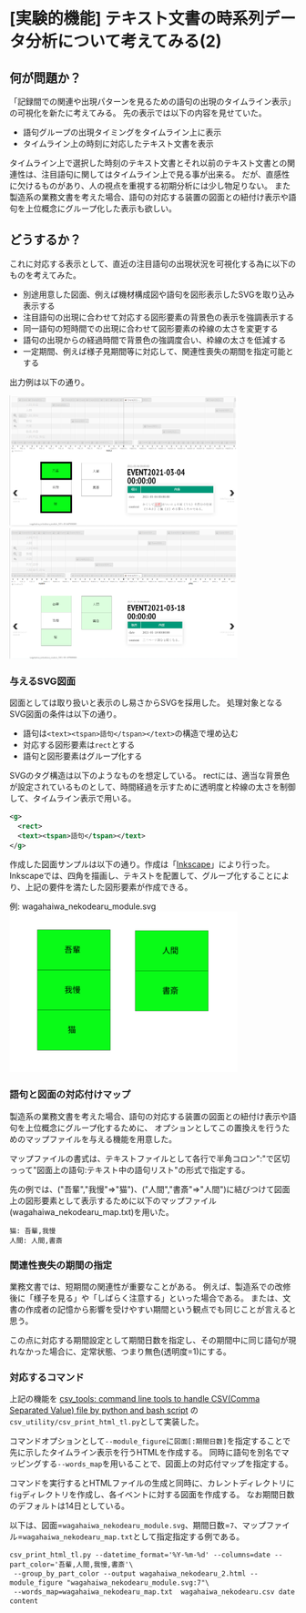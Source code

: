 <!-- File: TextTimeseries2.md                      -->
<!-- Description:               -->
<!-- Copyright (C) 2021 by m.na.akei   -->
<!-- Time-stamp: "2021-05-09 13:34:16" -->

# [実験的機能] テキスト文書の時系列データ分析について考えてみる(2) #

## 何が問題か？

「記録間での関連や出現パターンを見るための語句の出現のタイムライン表示」の可視化を新たに考えてみる。
先の表示では以下の内容を見せていた。

- 語句グループの出現タイミングをタイムライン上に表示
- タイムライン上の時刻に対応したテキスト文書を表示

タイムライン上で選択した時刻のテキスト文書とそれ以前のテキスト文書との関連性は、注目語句に関してはタイムライン上で見る事が出来る。
だが、直感性に欠けるものがあり、人の視点を重視する初期分析には少し物足りない。
また製造系の業務文書を考えた場合、語句の対応する装置の図面との紐付け表示や語句を上位概念にグループ化した表示も欲しい。

## どうするか？

これに対応する表示として、直近の注目語句の出現状況を可視化する為に以下のものを考えてみた。

- 別途用意した図面、例えば機材構成図や語句を図形表示したSVGを取り込み表示する
- 注目語句の出現に合わせて対応する図形要素の背景色の表示を強調表示する
- 同一語句の短時間での出現に合わせて図形要素の枠線の太さを変更する
- 語句の出現からの経過時間で背景色の強調度合い、枠線の太さを低減する
- 一定期間、例えば様子見期間等に対応して、関連性喪失の期間を指定可能とする

出力例は以下の通り。

<img src="examples/wagahaiwa_nekodearu_2_1.png"  width=400 title="wagahaiwa_nekodearu_2_1" alt="wagahaiwa_nekodearu_2_1"><img src="examples/wagahaiwa_nekodearu_2_2.png"  width=400 title="wagahaiwa_nekodearu_2_2" alt="wagahaiwa_nekodearu_2_2">


### 与えるSVG図面
図面としては取り扱いと表示のし易さからSVGを採用した。
処理対象となるSVG図面の条件は以下の通り。

- 語句は`<text><tspan>語句</tspan></text>`の構造で埋め込む
- 対応する図形要素は`rect`とする
- 語句と図形要素はグループ化する

SVGのタグ構造は以下のようなものを想定している。
rectには、適当な背景色が設定されているものとして、時間経過を示すために透明度と枠線の太さを制御して、タイムライン表示で用いる。

```svg
<g>
  <rect>
  <text><tspan>語句</tspan></text>
</g>
```

作成した図面サンプルは以下の通り。作成は「[Inkscape](https://inkscape.org/)」により行った。
Inkscapeでは、四角を描画し、テキストを配置して、グループ化することにより、上記の要件を満たした図形要素が作成できる。

例: wagahaiwa_nekodearu_module.svg  
<img src="examples/wagahaiwa_nekodearu_module.svg" width=400 title="wagahaiwa_nekodearu_module" alt="wagahaiwa_nekodearu_module">


### 語句と図面の対応付けマップ

製造系の業務文書を考えた場合、語句の対応する装置の図面との紐付け表示や語句を上位概念にグループ化するために、
オプションとしてこの置換えを行うためのマップファイルを与える機能を用意した。

マップファイルの書式は、テキストファイルとして各行で半角コロン":"で区切っって"図面上の語句:テキスト中の語句リスト"の形式で指定する。

先の例では、("吾輩","我慢"=>"猫")、("人間","書斎"=>"人間")に結びつけて図面上の図形要素として表示するために以下のマップファイル(wagahaiwa_nekodearu_map.txt)を用いた。

```text
猫: 吾輩,我慢
人間: 人間,書斎
```

### 関連性喪失の期間の指定

業務文書では、短期間の関連性が重要なことがある。
例えば、製造系での改修後に「様子を見る」や「しばらく注意する」といった場合である。
または、文書の作成者の記憶から影響を受けやすい期間という観点でも同じことが言えると思う。

この点に対応する期間設定として期間日数を指定し、その期間中に同じ語句が現れなかった場合に、定常状態、つまり無色(透明度=1)にする。


### 対応するコマンド

上記の機能を
[csv\_tools: command line tools to handle CSV\(Comma Separated Value\) file by python and bash script](https://github.com/maundergit/csv_tools)
の`csv_utility/csv_print_html_tl.py`として実装した。

コマンドオプションとして`--module_figure`に`図面[:期間日数]`を指定することで先に示したタイムライン表示を行うHTMLを作成する。
同時に語句を別名でマッピングする`--words_map`を用いることで、図面上の対応付マップを指定する。

コマンドを実行するとHTMLファイルの生成と同時に、カレントディレクトリに`fig`ディレクトリを作成し、各イベントに対する図面を作成する。
なお期間日数のデフォルトは14日としている。

以下は、図面=`wagahaiwa_nekodearu_module.svg`、期間日数=`7`、マップファイル=`wagahaiwa_nekodearu_map.txt`として指定指定する例である。

```shell
csv_print_html_tl.py --datetime_format='%Y-%m-%d' --columns=date --part_color='吾輩,人間,我慢,書斎'\
 --group_by_part_color --output wagahaiwa_nekodearu_2.html --module_figure "wagahaiwa_nekodearu_module.svg:7"\
 --words_map=wagahaiwa_nekodearu_map.txt  wagahaiwa_nekodearu.csv date content
```



<!-- ------------------ -->
<!-- Local Variables:   -->
<!-- mode: markdown     -->
<!-- coding: utf-8-unix -->
<!-- End:               -->
